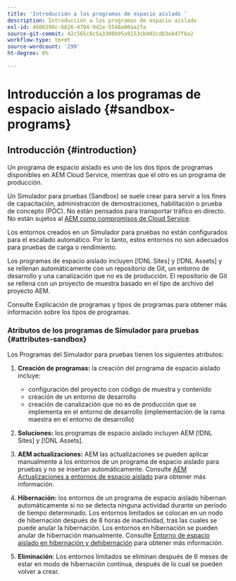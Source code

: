 ```yaml
---
title: 'Introducción a los programas de espacio aislado '
description: Introducción a los programas de espacio aislado
exl-id: 4606590c-6826-4794-9d2e-5548a00aa2fa
source-git-commit: 42c565c8c5a3300b95a9153cb402cdb3e847f6a2
workflow-type: tm+mt
source-wordcount: '299'
ht-degree: 0%

---
```


# Introducción a los programas de espacio aislado {#sandbox-programs}

## Introducción {#introduction}

Un programa de espacio aislado es uno de los dos tipos de programas disponibles en AEM Cloud Service, mientras que el otro es un programa de producción.

Un Simulador para pruebas (Sandbox) se suele crear para servir a los fines de capacitación, administración de demostraciones, habilitación o prueba de concepto (POC). No están pensados para transportar tráfico en directo. No están sujetos al [AEM como compromisos de Cloud Service](https://www.adobe.com/legal/service-commitments.html).

Los entornos creados en un Simulador para pruebas no están configurados para el escalado automático. Por lo tanto, estos entornos no son adecuados para pruebas de carga o rendimiento.

Los programas de espacio aislado incluyen [!DNL Sites] y [!DNL Assets] y se rellenan automáticamente con un repositorio de Git, un entorno de desarrollo y una canalización que no es de producción.  El repositorio de Git se rellena con un proyecto de muestra basado en el tipo de archivo del proyecto AEM.

Consulte Explicación de programas y tipos de programas para obtener más información sobre los tipos de programas.

### Atributos de los programas de Simulador para pruebas {#attributes-sandbox}

Los Programas del Simulador para pruebas tienen los siguientes atributos:

1. **Creación de programas:**  la creación del programa de espacio aislado incluye:
   * configuración del proyecto con código de muestra y contenido
   * creación de un entorno de desarrollo
   * creación de canalización que no es de producción que se implementa en el entorno de desarrollo (implementación de la rama maestra en el entorno de desarrollo)

1. **Soluciones:** los programas de espacio aislado incluyen AEM  [!DNL Sites] y  [!DNL Assets].

1. **AEM actualizaciones:** AEM las actualizaciones se pueden aplicar manualmente a los entornos de un programa de espacio aislado para pruebas y no se insertan automáticamente.
Consulte [AEM Actualizaciones a entornos de espacio aislado](/help/implementing/cloud-manager/getting-access-to-aem-in-cloud/hibernating-de-hibernating-sandbox-environments.md#aem-updates-sandbox) para obtener más información.

1. **Hibernación:** los entornos de un programa de espacio aislado hibernan automáticamente si no se detecta ninguna actividad durante un período de tiempo determinado. Los entornos limitados se colocan en un nodo de hibernación después de 8 horas de inactividad, tras las cuales se puede anular la hibernación. Los entornos en hibernación se pueden anular de hibernación manualmente.
Consulte [Entorno de espacio aislado en hibernación y dehibernación](/help/implementing/cloud-manager/getting-access-to-aem-in-cloud/hibernating-de-hibernating-sandbox-environments.md) para obtener más información.

1. **Eliminación**: Los entornos limitados se eliminan después de 6 meses de estar en modo de hibernación continua, después de lo cual se pueden volver a crear.
